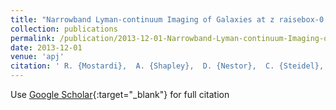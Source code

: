 ```yaml
---
title: "Narrowband Lyman-continuum Imaging of Galaxies at z raisebox-0.5extextasciitilde 2.85"
collection: publications
permalink: /publication/2013-12-01-Narrowband-Lyman-continuum-Imaging-of-Galaxies-at-z-raisebox-05extextasciitilde-285
date: 2013-12-01
venue: 'apj'
citation: ' R. {Mostardi},  A. {Shapley},  D. {Nestor},  C. {Steidel},  N. {Reddy},  R. {Trainor}, &quot;Narrowband Lyman-continuum Imaging of Galaxies at z raisebox-0.5extextasciitilde 2.85.&quot; apj, 2013.'
---
```

Use [Google Scholar](https://scholar.google.com/scholar?q=Narrowband+Lyman+continuum+Imaging+of+Galaxies+at+z+raisebox+0.5extextasciitilde+2.85){:target="_blank"} for full citation